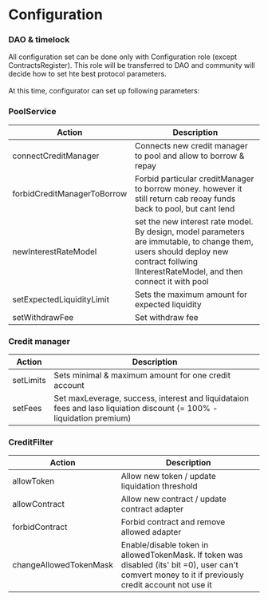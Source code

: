 # Configuration

### DAO & timelock

All configuration set can be done only with Configuration role (except ContractsRegister). This role will be transferred to DAO and community will decide how to set hte best protocol parameters. \
\
At this time, configurator can set up following parameters:

### PoolService

| Action                      | Description                                                                                                                                                                             |
| --------------------------- | --------------------------------------------------------------------------------------------------------------------------------------------------------------------------------------- |
| connectCreditManager        | Connects new credit manager to pool and allow to borrow & repay                                                                                                                         |
| forbidCreditManagerToBorrow | Forbid particular creditManager to borrow money. however it still return cab reoay funds back to pool, but cant lend                                                                    |
| newInterestRateModel        | set the new interest rate model. By design, model parameters are immutable, to change them, users should deploy new contract follwing IInterestRateModel, and then connect it with pool |
| setExpectedLiquidityLimit   | Sets the maximum amount for expected liquidity                                                                                                                                          |
| setWithdrawFee              | Set withdraw fee                                                                                                                                                                        |

### Credit manager

| Action    | Description                                                                                                          |
| --------- | -------------------------------------------------------------------------------------------------------------------- |
| setLimits | Sets minimal & maximum amount for one credit account                                                                 |
| setFees   | Set maxLeverage, success, interest and liquidataion fees and laso liquiation discount (= 100% - liquidation premium) |

### CreditFilter

| Action                 | Description                                                                                                                                           |
| ---------------------- | ----------------------------------------------------------------------------------------------------------------------------------------------------- |
| allowToken             | Allow new token / update liquidation threshold                                                                                                        |
| allowContract          | Allow new contract / update contract adapter                                                                                                          |
| forbidContract         | Forbid contract and remove allowed adapter                                                                                                            |
| changeAllowedTokenMask | Enable/disable token in allowedTokenMask. If token was disabled (its' bit =0), user can't comvert money to it if previously credit account not use it |
